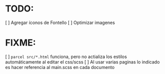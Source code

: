 # TODO:
[ ] Agregar íconos de Fontello
[ ] Optimizar imagenes

# FIXME:
[ ] `parcel src/*.html` funciona, pero no actializa los estilos automáticamente al editar el css/scss
[ ] Al usar varias paginas lo indicado es hacer referencia al main.scss en cada documento